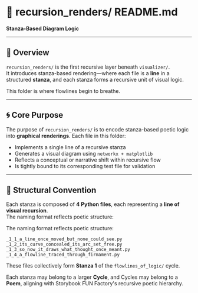 # 🔁 recursion_renders/ README.md

**Stanza-Based Diagram Logic**

---

## 🧭 Overview

`recursion_renders/` is the first recursive layer beneath `visualizer/`.  
It introduces stanza-based rendering—where each file is a **line** in a structured **stanza**, and each stanza forms a recursive unit of visual logic.

This folder is where flowlines begin to breathe.

---

## 🌀 Core Purpose

The purpose of `recursion_renders/` is to encode stanza-based poetic logic into **graphical renderings**. Each file in this folder:

- Implements a single line of a recursive stanza  
- Generates a visual diagram using `networkx + matplotlib`  
- Reflects a conceptual or narrative shift within recursive flow  
- Is tightly bound to its corresponding test file for validation

---

## 🧩 Structural Convention

Each stanza is composed of **4 Python files**, each representing a **line of visual recursion**.  
The naming format reflects poetic structure:

The naming format reflects poetic structure:

```
_1_1_a_line_once_moved_but_none_could_see.py
_1_2_its_curve_concealed_its_arc_set_free.py
_1_3_so_now_it_draws_what_thought_once_meant.py
_1_4_a_flowline_traced_through_firmament.py
```

These files collectively form **Stanza 1** of the `flowlines_of_logic/` cycle.

Each stanza may belong to a larger **Cycle**, and Cycles may belong to a **Poem**, aligning with Storybook FUN Factory's recursive poetic hierarchy.

